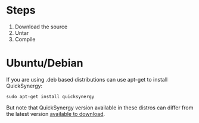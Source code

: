 # Steps #

  1. Download the source
  1. Untar
  1. Compile

# Ubuntu/Debian #

If you are using .deb based distributions can use apt-get to install QuickSynergy:

```
sudo apt-get install quicksynergy
```

But note that QuickSynergy version available in these distros can differ from the latest version [available to download](http://code.google.com/p/quicksynergy/downloads/list).